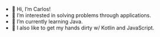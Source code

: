 - 👋 Hi, I’m Carlos!
- 👀 I’m interested in solving problems through applications.
- 🌱 I’m currently learning Java.
- 💞️ I also like to get my hands dirty w/ Kotlin and JavaScript.
